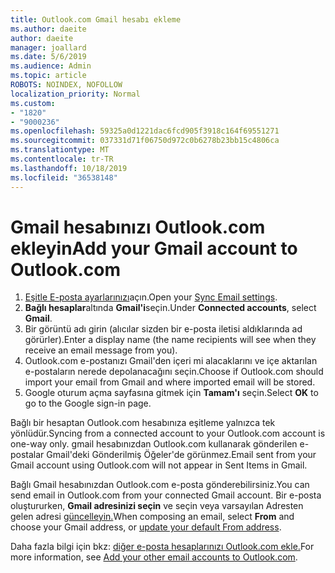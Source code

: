```yaml
---
title: Outlook.com Gmail hesabı ekleme
ms.author: daeite
author: daeite
manager: joallard
ms.date: 5/6/2019
ms.audience: Admin
ms.topic: article
ROBOTS: NOINDEX, NOFOLLOW
localization_priority: Normal
ms.custom:
- "1820"
- "9000236"
ms.openlocfilehash: 59325a0d1221dac6fcd905f3918c164f69551271
ms.sourcegitcommit: 037331d71f06750d972c0b6278b23bb15c4806ca
ms.translationtype: MT
ms.contentlocale: tr-TR
ms.lasthandoff: 10/18/2019
ms.locfileid: "36538148"
---
```

# <a name="add-your-gmail-account-to-outlookcom"></a><span data-ttu-id="985ed-102">Gmail hesabınızı Outlook.com ekleyin</span><span class="sxs-lookup"><span data-stu-id="985ed-102">Add your Gmail account to Outlook.com</span></span>

1. <span data-ttu-id="985ed-103">[Eşitle E-posta ayarlarınızı](https://go.microsoft.com/fwlink/?linkid=875264)açın.</span><span class="sxs-lookup"><span data-stu-id="985ed-103">Open your [Sync Email settings](https://go.microsoft.com/fwlink/?linkid=875264).</span></span>
2. <span data-ttu-id="985ed-104">**Bağlı hesaplar**altında **Gmail'i**seçin.</span><span class="sxs-lookup"><span data-stu-id="985ed-104">Under **Connected accounts**, select **Gmail**.</span></span>
3. <span data-ttu-id="985ed-105">Bir görüntü adı girin (alıcılar sizden bir e-posta iletisi aldıklarında ad görürler).</span><span class="sxs-lookup"><span data-stu-id="985ed-105">Enter a display name (the name recipients will see when they receive an email message from you).</span></span>
4. <span data-ttu-id="985ed-106">Outlook.com e-postanızı Gmail'den içeri mi alacaklarını ve içe aktarılan e-postaların nerede depolanacağını seçin.</span><span class="sxs-lookup"><span data-stu-id="985ed-106">Choose if Outlook.com should import your email from Gmail and where imported email will be stored.</span></span>
5. <span data-ttu-id="985ed-107">Google oturum açma sayfasına gitmek için **Tamam'ı** seçin.</span><span class="sxs-lookup"><span data-stu-id="985ed-107">Select **OK** to go to the Google sign-in page.</span></span>

<span data-ttu-id="985ed-108">Bağlı bir hesaptan Outlook.com hesabınıza eşitleme yalnızca tek yönlüdür.</span><span class="sxs-lookup"><span data-stu-id="985ed-108">Syncing from a connected account to your Outlook.com account is one-way only.</span></span> <span data-ttu-id="985ed-109">gmail hesabınızdan Outlook.com kullanarak gönderilen e-postalar Gmail'deki Gönderilmiş Öğeler'de görünmez.</span><span class="sxs-lookup"><span data-stu-id="985ed-109">Email sent from your Gmail account using Outlook.com will not appear in Sent Items in Gmail.</span></span>

<span data-ttu-id="985ed-110">Bağlı Gmail hesabınızdan Outlook.com e-posta gönderebilirsiniz.</span><span class="sxs-lookup"><span data-stu-id="985ed-110">You can send email in Outlook.com from your connected Gmail account.</span></span> <span data-ttu-id="985ed-111">Bir e-posta oluştururken, **Gmail adresinizi seçin** ve seçin veya varsayılan Adresten gelen adresi [güncelleyin.](https://go.microsoft.com/fwlink/?linkid=875264)</span><span class="sxs-lookup"><span data-stu-id="985ed-111">When composing an email, select **From** and choose your Gmail address, or [update your default From address](https://go.microsoft.com/fwlink/?linkid=875264).</span></span>

<span data-ttu-id="985ed-112">Daha fazla bilgi için bkz: [diğer e-posta hesaplarınızı Outlook.com ekle.](https://support.office.com/article/c5224df4-5885-4e79-91ba-523aa743f0ba?wt.mc_id=Office_Outlook_com_Alchemy)</span><span class="sxs-lookup"><span data-stu-id="985ed-112">For more information, see [Add your other email accounts to Outlook.com](https://support.office.com/article/c5224df4-5885-4e79-91ba-523aa743f0ba?wt.mc_id=Office_Outlook_com_Alchemy).</span></span>